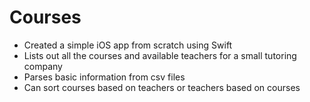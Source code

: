 # Courses
- Created a simple iOS app from scratch using Swift
- Lists out all the courses and available teachers for a small tutoring company
- Parses basic information from csv files
- Can sort courses based on teachers or teachers based on courses
